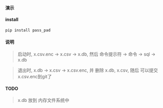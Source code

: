 #### 演示



#### install

```shell
pip install pass_pad
```

#### 说明
> 启动时, x.csv.enc -> x.csv -> x.db, 
然后 命令提示符 -> 命令 -> sql -> x.db

> 退出时, x.db -> x.csv -> x.csv.enc, 
并 删除 x.db, x.csv, 随后 可以提交 x.csv.enc到git了

#### TODO
> x.db 放到 内存文件系统中